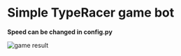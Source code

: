 # Simple TypeRacer game bot
**Speed can be changed in config.py**

![game result](https://i.imgur.com/YVsj1g4.png)

